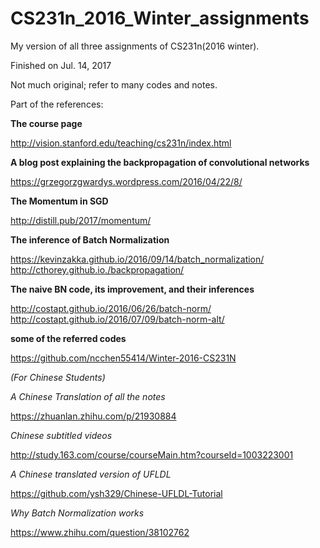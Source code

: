 # CS231n_2016_Winter_assignments

My version of all three assignments of CS231n(2016 winter). 

Finished on Jul. 14, 2017

Not much original; refer to many codes and notes.


Part of the references:

**The course page**

http://vision.stanford.edu/teaching/cs231n/index.html 

**A blog post explaining the backpropagation of convolutional networks**

https://grzegorzgwardys.wordpress.com/2016/04/22/8/ 

**The Momentum in SGD**

http://distill.pub/2017/momentum/ 

**The inference of Batch Normalization**

https://kevinzakka.github.io/2016/09/14/batch_normalization/ 
http://cthorey.github.io./backpropagation/ 

**The naive BN code, its improvement, and their inferences**

http://costapt.github.io/2016/06/26/batch-norm/ 
http://costapt.github.io/2016/07/09/batch-norm-alt/ 

**some of the referred codes**

https://github.com/ncchen55414/Winter-2016-CS231N

*(For Chinese Students)*

*A Chinese Translation of all the notes*

https://zhuanlan.zhihu.com/p/21930884 

*Chinese subtitled videos*

http://study.163.com/course/courseMain.htm?courseId=1003223001 

*A Chinese translated version of UFLDL*

https://github.com/ysh329/Chinese-UFLDL-Tutorial 

*Why Batch Normalization works*

https://www.zhihu.com/question/38102762 